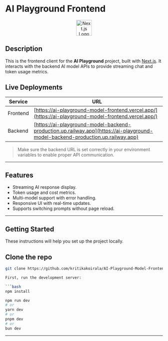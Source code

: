# AI Playground Frontend

<p align="center">
  <a href="https://nextjs.org/" target="_blank"><img src="https://nextjs.org/static/favicon/favicon-32x32.png" width="50" alt="Next.js Logo" /></a>
</p>

## Description

This is the frontend client for the **AI Playground** project, built with [Next.js](https://nextjs.org/). It interacts with the backend AI model APIs to provide streaming chat and token usage metrics.


## Live Deployments

| Service  | URL                                                                            |
| -------- | ------------------------------------------------------------------------------ |
| Frontend | [https://ai-playground-model-frontend.vercel.app/](https://ai-playground-model-frontend.vercel.app/) |
| Backend  | [https://ai-playground-model-backend-production.up.railway.app](https://ai-playground-model-backend-production.up.railway.app) |

> Make sure the backend URL is set correctly in your environment variables to enable proper API communication.

---

## Features

- Streaming AI response display.
- Token usage and cost metrics.
- Multi-model support with error handling.
- Responsive UI with real-time updates.
- Supports switching prompts without page reload.

---

## Getting Started

These instructions will help you set up the project locally.
## Clone the repo

```bash
git clone https://github.com/kritikakoirala/AI-Playground-Model-Frontend.git

First, run the development server:

```bash
npm install

npm run dev
# or
yarn dev
# or
pnpm dev
# or
bun dev
```
---
